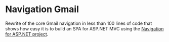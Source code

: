 # Navigation Gmail
Rewrite of the core Gmail navigation in less than 100 lines of code that shows how easy it is to build an SPA for ASP.NET MVC using the [Navigation for ASP.NET project](http://navigation.codeplex.com/).

